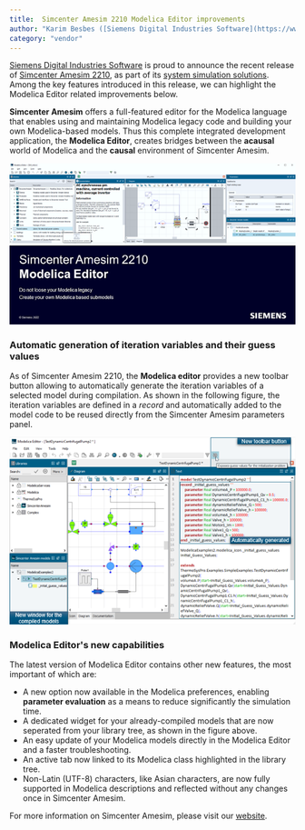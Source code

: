 ```yaml
---
title:  Simcenter Amesim 2210 Modelica Editor improvements
author: "Karim Besbes ([Siemens Digital Industries Software](https://www.sw.siemens.com/)"
category: "vendor"
---
```


[Siemens Digital Industries Software](https://www.sw.siemens.com/ ) is proud to announce the recent release of [Simcenter Amesim 2210](https://www.plm.automation.siemens.com/global/en/products/simcenter/simcenter-amesim.html ), as part of its [system simulation solutions](https://www.youtube.com/watch?v=PNvEug8pcDM ). Among the key features introduced in this release, we can highlight the Modelica Editor related improvements below.

**Simcenter Amesim** offers a full-featured editor for the Modelica language that enables using and maintaining  Modelica legacy code and building your own Modelica-based models. Thus this complete integrated development application, the **Modelica Editor**, creates bridges between the **acausal** world of Modelica and the **causal** environment of Simcenter Amesim. 

![](ModelicaEditorBanner.png)

### Automatic generation of iteration variables and their guess values

As of Simcenter Amesim 2210, the **Modelica editor** provides a new toolbar button allowing to automatically generate the iteration variables of a selected model during compilation. As shown in the following figure, the iteration variables are defined in a <i> record </i> and automatically added to the model code to be reused directly from the Simcenter Amesim parameters panel.

![](Editor2210.png)

### Modelica Editor's new capabilities

The latest version of Modelica Editor contains other new features, the most important of which are:
* A new option now available in the Modelica preferences, enabling **parameter evaluation** as a means to reduce significantly the simulation time.
* A dedicated widget for your already-compiled models that are now seperated from your library tree, as shown in the figure above. 
* An easy update of your Modelica models directly in the Modelica Editor and a faster troubleshooting.
* An active tab now linked to its Modelica class highlighted in the library tree.
* Non-Latin (UTF-8) characters, like Asian characters, are now fully supported in Modelica descriptions and reflected without any changes once in Simcenter Amesim.

For more information on Simcenter Amesim, please visit our [website](https://www.plm.automation.siemens.com/global/fr/products/simcenter/simcenter-amesim.html).

